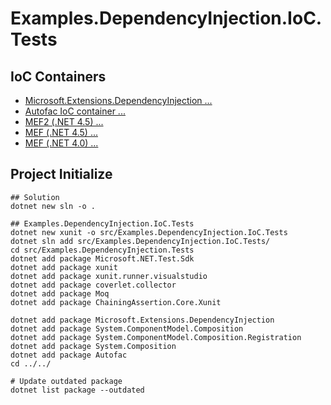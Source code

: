 # Examples.DependencyInjection.IoC.Tests

## IoC Containers

- [Microsoft.Extensions.DependencyInjection ...](./DependencyInjection.Tests/)
- [Autofac IoC container ...](./DependencyInjection.Autofac.Tests/)
- [MEF2 (.NET 4.5)  ...](./DependencyInjection.Mef2.Tests/)
- [MEF (.NET 4.5)  ...](./DependencyInjection.Mef1.Registration.Tests/)
- [MEF (.NET 4.0) ...](./DependencyInjection.Mef1.Tests/)

## Project Initialize

```shell
## Solution
dotnet new sln -o .

## Examples.DependencyInjection.IoC.Tests
dotnet new xunit -o src/Examples.DependencyInjection.IoC.Tests
dotnet sln add src/Examples.DependencyInjection.IoC.Tests/
cd src/Examples.DependencyInjection.Tests
dotnet add package Microsoft.NET.Test.Sdk
dotnet add package xunit
dotnet add package xunit.runner.visualstudio
dotnet add package coverlet.collector
dotnet add package Moq
dotnet add package ChainingAssertion.Core.Xunit

dotnet add package Microsoft.Extensions.DependencyInjection
dotnet add package System.ComponentModel.Composition
dotnet add package System.ComponentModel.Composition.Registration
dotnet add package System.Composition
dotnet add package Autofac
cd ../../

# Update outdated package
dotnet list package --outdated
```
